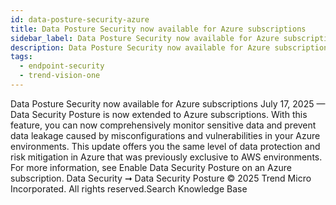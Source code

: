 ```yaml
---
id: data-posture-security-azure
title: Data Posture Security now available for Azure subscriptions
sidebar_label: Data Posture Security now available for Azure subscriptions
description: Data Posture Security now available for Azure subscriptions
tags:
  - endpoint-security
  - trend-vision-one
---
```


 Data Posture Security now available for Azure subscriptions July 17, 2025 — Data Security Posture is now extended to Azure subscriptions. With this feature, you can now comprehensively monitor sensitive data and prevent data leakage caused by misconfigurations and vulnerabilities in your Azure environments. This update offers you the same level of data protection and risk mitigation in Azure that was previously exclusive to AWS environments. For more information, see Enable Data Security Posture on an Azure subscription. Data Security ➞ Data Security Posture © 2025 Trend Micro Incorporated. All rights reserved.Search Knowledge Base